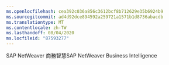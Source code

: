 ```yaml
---
ms.openlocfilehash: cea392c036a856c3612bcf8b712629e35b6924b9
ms.sourcegitcommit: ad4d92dce894592a259721a1571b1d8736abacdb
ms.translationtype: MT
ms.contentlocale: zh-TW
ms.lasthandoff: 08/04/2020
ms.locfileid: "87593277"
---
```

<span data-ttu-id="0f71e-101">SAP NetWeaver 商務智慧</span><span class="sxs-lookup"><span data-stu-id="0f71e-101">SAP NetWeaver Business Intelligence</span></span>
